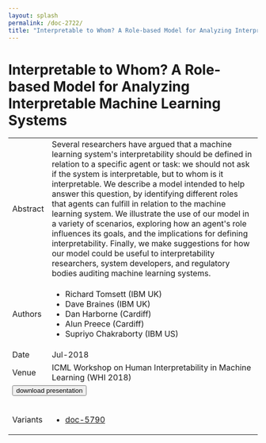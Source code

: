 ```yaml
---
layout: splash
permalink: /doc-2722/
title: "Interpretable to Whom? A Role-based Model for Analyzing Interpretable Machine Learning Systems"
---
```


# Interpretable to Whom? A Role-based Model for Analyzing Interpretable Machine Learning Systems

<table>
    <tbody>
    <tr>
        <td>Abstract</td>
        <td>Several researchers have argued that a machine learning system's interpretability should be defined in relation to a specific agent or task: we should not ask if the system is interpretable, but to whom is it interpretable. We describe a model intended to help answer this question, by identifying different roles that agents can fulfill in relation to the machine learning system. We illustrate the use of our model in a variety of scenarios, exploring how an agent's role influences its goals, and the implications for defining interpretability. Finally, we make suggestions for how our model could be useful to interpretability researchers, system developers, and regulatory bodies auditing machine learning systems.</td>
    </tr>
    <tr>
        <td>Authors</td>
        <td>
            <ul>
                <li>Richard Tomsett (IBM UK)</li>
                <li>Dave Braines (IBM UK)</li>
                <li>Dan Harborne (Cardiff)</li>
                <li>Alun Preece (Cardiff)</li>
                <li>Supriyo Chakraborty (IBM US)</li>
            </ul>
        </td>
    </tr>
    <tr>
        <td>Date</td>
        <td>Jul-2018</td>
    </tr>
    <tr>
        <td>Venue</td>
        <td>ICML Workshop on Human Interpretability in Machine Learning (WHI 2018)</td>
    </tr>
        <tr>
            <td colspan="2">
                <form method="get" action="https://dais-ita.org/sites/default/files/WHI_2018_Tomsett_et_al.pdf">
                    <button type="submit">download presentation</button>
                </form>
            </td>
        </tr>
        <tr>
            <td>Variants</td>
            <td>
                <ul>
                    <li><a href="${varId}">doc-5790</a></li>
                </ul>
            </td>
        </tr>
    </tbody>
</table>
